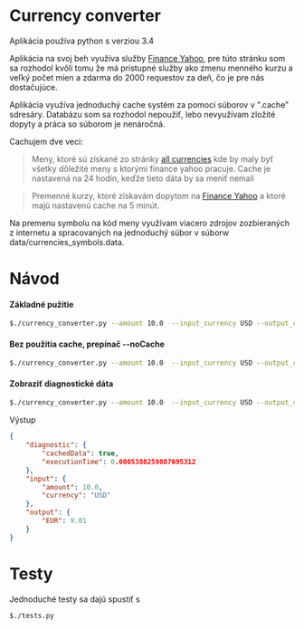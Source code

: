 # Currency converter

Aplikácia používa python s verziou 3.4

Aplikácia na svoj beh využíva služby [Finance Yahoo], pre túto stránku som sa rozhodol kvôli tomu že má pristupné služby ako zmenu menného kurzu a veľký počet mien a zdarma do 2000 requestov za deň, čo je pre nás dostačujúce.

Aplikácia využíva jednoduchý cache systém za pomoci súborov v ".cache" sdresáry. Databázu som sa rozhodol nepoužiť, lebo nevyužívam zložité dopyty a práca so súborom je nenáročná.

Cachujem dve veci: 

>Meny, ktoré sú získané zo stránky [all currencies] kde by maly byť všetky dôležité meny s ktorými finance yahoo pracuje. Cache je nastavená na 24 hodín, keďže tieto dáta by sa meniť nemali

>Premenné kurzy, ktoré získavám dopytom na [Finance Yahoo] a ktoré majú nastavenú cache na 5 minút.

Na premenu symbolu na kód meny využívam viacero zdrojov zozbieraných z internetu a spracovaných na jednoduchý súbor v súborw data/currencies_symbols.data.

# Návod
#### Základné pužitie
```sh
$./currency_converter.py --amount 10.0  --input_currency USD --output_currency EUR
```
#### Bez použitia cache, prepínač --noCache
```sh
$./currency_converter.py --amount 10.0  --input_currency USD --output_currency EUR --noCache
```
#### Zobraziť diagnostické dáta
```sh
$./currency_converter.py --amount 10.0  --input_currency USD --output_currency EUR --diagnostic
``` 
Výstup
```json
{
    "diagnostic": {
        "cachedData": true,
        "executionTime": 0.0005388259887695312
    },
    "input": {
        "amount": 10.0,
        "currency": "USD"
    },
    "output": {
        "EUR": 9.01
    }
}
```

# Testy
Jednoduché testy sa dajú spustiť s 
```sh
$./tests.py
```

[Finance Yahoo]: <https://finance.yahoo.com>
[all currencies]: <http://finance.yahoo.com/webservice/v1/symbols/allcurrencies/quote?format=json>


